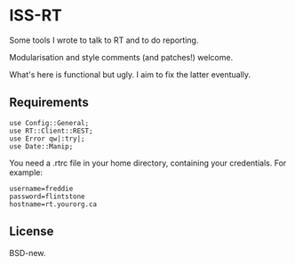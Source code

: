 ISS-RT
======

Some tools I wrote to talk to RT and to do reporting.

Modularisation and style comments (and patches!) welcome.

What's here is functional but ugly. I aim to fix the latter eventually.

Requirements
------------

	use Config::General;
	use RT::Client::REST;
	use Error qw|:try|;
	use Date::Manip;

You need a .rtrc file in your home directory, containing your credentials.
For example:

	username=freddie
	password=flintstone
	hostname=rt.yourorg.ca

License
-------

BSD-new.

